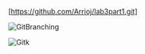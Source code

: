 [https://github.com/Arrioj/lab3part1.git]


![GitBranching](http://puu.sh/n5mXX/67ee54f5bf.png)

![Gitk](http://puu.sh/n5pyy/17a6118bad.png)
